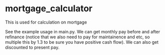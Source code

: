 # mortgage_calculator
This is used for calculation on mortgage

See the example usage in main.py. We can get monthly pay before and after refinance (notice that we also need to pay for maintainence and etc, so multiple this by 1.3 to be sure you have positive cash flow). We can also get discounted to present pay.
